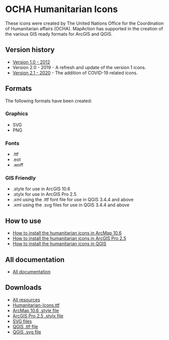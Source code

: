 # OCHA Humanitarian Icons
These icons were created by The United Nations Office for the Coordination of Humanitarian affairs (OCHA). MapAction has supported in the creation of the various GIS ready formats for ArcGIS and QGIS.

## Version history
* [Version 1.0 - 2012](https://github.com/mapaction/ocha-humanitarian-icons-for-gis/tree/humanitarian-icons-v1)
* Version 2.0 - 2019 - A refresh and update of the version 1 icons.
* [Version 2.1 - 2020](https://github.com/mapaction/ocha-humanitarian-icons-for-gis/tree/humanitarian-icons-v1) - The addition of COVID-19 related icons.

## Formats
The following formats have been created:

### Graphics
* SVG
* PNG

### Fonts
* .ttf
* .eot
* .woff

### GIS Friendly
* .style for use in ArcGIS 10.6
* .stylx for use in ArcGIS Pro 2.5
* .xml using the .ttf font file for use in QGIS 3.4.4 and above
* .xml using the .svg files for use in QGIS 3.4.4 and above

## How to use
* [How to install the humanitarian icons in ArcMap 10.6](https://github.com/mapaction/ocha-humanitarian-icons-for-gis/blob/humanitarian-icons-v2/documentation/how-to-install-the-humanitarian-icons-in-arcmap-10-6.md)
* [How to install the humanitarian icons in ArcGIS Pro 2.5](https://github.com/mapaction/ocha-humanitarian-icons-for-gis/blob/humanitarian-icons-v2/documentation/how-to-install-the-humanitarian-icons-in-arcgis-pro-2-5.md)
* [How to install the humanitarian icons in QGIS](https://github.com/mapaction/ocha-humanitarian-icons-for-gis/blob/humanitarian-icons-v2/documentation/how-to-install-the-humanitarian-icons-in-qgis.md)

## All documentation
* [All documentation](https://github.com/mapaction/ocha-humanitarian-icons-for-gis/blob/humanitarian-icons-v2/documentation/all-documentation.md)

## Downloads
* [All resources](https://github.com/mapaction/ocha-humanitarian-icons-for-gis/blob/humanitarian-icons-v2/humanitarian-icons-v2-1-arcgis-106/downloads/humanitarian-icons-v2-1.zip)
* [Humanitarian-Icons.ttf](https://github.com/mapaction/ocha-humanitarian-icons-for-gis/blob/humanitarian-icons-v2/humanitarian-icons-v2-1-font/Humanitarian-Icons.ttf)
* [ArcMap 10.6 .style file](https://github.com/mapaction/ocha-humanitarian-icons-for-gis/blob/humanitarian-icons-v2/humanitarian-icons-v2-1-arcgis-106/humanitarian-icons-arcgis-106.style)
* [ArcGIS Pro 2.5 .stylx file](https://github.com/mapaction/ocha-humanitarian-icons-for-gis/blob/humanitarian-icons-v2/humanitarian-icons-v2-1-arcgis-pro/humanitarian-icons-arcgis-pro.stylx)
* [SVG files](https://github.com/mapaction/ocha-humanitarian-icons-for-gis/blob/humanitarian-icons-v2/humanitarian-icons-v2-1-svg/humanitarian-icons-v2-1-svg.zip)
* [QGIS .ttf file](https://github.com/mapaction/ocha-humanitarian-icons-for-gis/blob/humanitarian-icons-v2/humanitarian-icons-v2-1-qgis/humanitarian-icons-v2-1-qgis-ttf.xml)
* [QGIS .svg file](https://github.com/mapaction/ocha-humanitarian-icons-for-gis/blob/humanitarian-icons-v2/humanitarian-icons-v2-1-qgis/humanitarian-icons-v2-1-qgis-svg.xml)